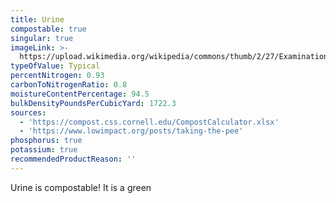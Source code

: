 ```yaml
---
title: Urine
compostable: true
singular: true
imageLink: >-
  https://upload.wikimedia.org/wikipedia/commons/thumb/2/27/Examination_of_the_urine%3B_a_manual_for_students_and_practitioners_%281909%29_%2814777020352%29.jpg/512px-Examination_of_the_urine%3B_a_manual_for_students_and_practitioners_%281909%29_%2814777020352%29.jpg
typeOfValue: Typical
percentNitrogen: 0.93
carbonToNitrogenRatio: 0.8
moistureContentPercentage: 94.5
bulkDensityPoundsPerCubicYard: 1722.3
sources:
  - 'https://compost.css.cornell.edu/CompostCalculator.xlsx'
  - 'https://www.lowimpact.org/posts/taking-the-pee'
phosphorus: true
potassium: true
recommendedProductReason: ''
---
```


Urine is compostable! It is a green
